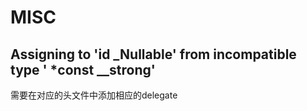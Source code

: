 # MISC

## Assigning to 'id<UITextFieldDelegate> _Nullable' from incompatible type ' *const __strong'
需要在对应的头文件中添加相应的delegate


